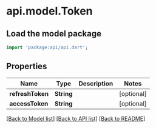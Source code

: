 # api.model.Token

## Load the model package
```dart
import 'package:api/api.dart';
```

## Properties
Name | Type | Description | Notes
------------ | ------------- | ------------- | -------------
**refreshToken** | **String** |  | [optional] 
**accessToken** | **String** |  | [optional] 

[[Back to Model list]](../README.md#documentation-for-models) [[Back to API list]](../README.md#documentation-for-api-endpoints) [[Back to README]](../README.md)


